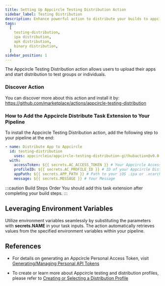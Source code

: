 ```yaml
---
title: Setting Up Appcircle Testing Distribution Action
sidebar_label: Testing Distribution
description: Enhance powerful action to distribute your builds to appcircle
tags:
  [
    testing-distribution,
    ipa distribution,
    apk distribution,
    binary distribution,
  ]
sidebar_position: 1
---
```


The Appcircle Testing Distribution action allows users to upload their apps and start distribution to test groups or individuals.

### Discover Action

You can discover more about this action and install it by:
https://github.com/marketplace/actions/appcircle-testing-distribution

### How to Add the Appcircle Distribute Task Extension to Your Pipeline

To install the Appcircle Testing Distribution action, add the following step to your pipeline at the end:

```yml
- name: Distribute App to Appcircle
  id: testing-distribution
    uses: appcircleio/appcircle-testing-distribution-githubaction@v0.0.1 # provide the version you want to use
  with:
    accessToken: ${{ secrets.AC_ACCESS_TOKEN }} # Your Appcircle Access Token
    profileID: ${{ secrets.AC_PROFILE_ID }} # ID of your Appcircle Distribution Profile
    appPath: ${{ secrets.APP_PATH }} # Path to your iOS .ipa or .xcarchive, or Android APK or App Bundle
    message: ${{ secrets.MESSAGE }} # Your Message
```

:::caution Build Steps Order
You should add this task extension after completing your build steps.
:::

## Leveraging Environment Variables

Utilize environment variables seamlessly by substituting the parameters with **secrets.NAME** in your task inputs. The action automatically retrieves values from the specified environment variables within your pipeline.

## References

- For details on generating an Appcircle Personal Access Token, visit [Generating/Managing Personal API Tokens](/appcircle-api/api-authentication#generatingmanaging-the-personal-api-tokens)

- To create or learn more about Appcircle testing and distribution profiles, please refer to [Creating or Selecting a Distribution Profile](/distribute/create-or-select-a-distribution-profile)
